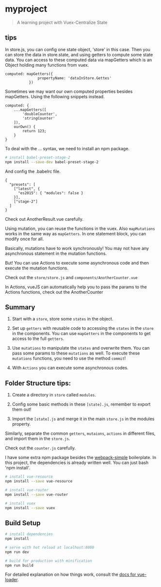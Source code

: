 # myproject

> A learning project with Vuex-Centralize State

## tips

In store.js, you can config one state object, 'store' in this case.
Then you can store the data in store.state, and using getters to compute some state data.
You can access to these computed data via mapGetters which is an Object holding many functions from vuex.

    computed: mapGetters({
                   propertyName: 'dataInStore.Gettes'
               })
    
Sometimes we may want our own computed properties besides mapGetters. Using the following snippets instead.
    
    computed: {
        ...mapGetters([
            'doubleCounter',
            'stringCounter'
        ]),
        ourOwn() {
            return 123;
        }
    }

To deal with the ... syntax, we need to install an npm package.
 
 ``` bash
 # install babel-preset-stage-2
 npm install --save-dev babel-preset-stage-2
 ``` 
 
And config the .babelrc file.
 
    {
      "presets": [
        ["latest", {
          "es2015": { "modules": false }
        }],
        ["stage-2"]
      ]
    }

 
Check out AnotherResult.vue carefully.

Using mutation, you can reuse the functions in the vuex. Also `mapMutations` works in the same way as `mapGetters`. In one statement block, you can modify once for all.

Basically, mutations have to work synchronously! You may not have any asynchronous statement in the mutation functions. 

But! You can use Actions to execute some asynchronous code and then execute the mutation functions.

Check out the `store/store.js` and `components/AnotherCounter.vue`

In Actions, vueJS can automatically help you to pass the params to the Actions functions, check out the AnotherCounter 

## Summary

1. Start with a `store`, store some `states` in the object.

1. Set up `getters` with reusable code to accessing the `states` in the `store` in the components. You can use `mapGetters` in the components to get access to the full `getters`.

1.  Use `mutations` to manipulate the `states` and overwrite them. You can pass some params to these `mutations` as well. To execute these `mutations` functions, you need to use the method `commit`!

1.  With `Actions` you can execute some asynchronous codes.

## Folder Structure tips:

1.  Create a directory in `store` called `modules`.

1.  Config some basic methods in these `[state].js`, remember to export them out!

1.  Import the `[state].js` and merge it in the main `store.js` in the modules property.

Similarly, separate the common `getters`, `mutaions`, `actions` in different files, and import them in the `store.js`.

Check out the `counter.js` carefully.


I have some extra npm package besides the [webpack-simple](https://github.com/vuejs-templates/webpack-simple) boilerplate. In this project, the dependencies is already written well. You can just bash 'npm install'.

``` bash
# install vue-resource
npm install --save vue-resource

# install vue-router
mpm install --save vue-router

# install vuex
npm install --save vuex
``` 

## Build Setup

``` bash
# install dependencies
npm install

# serve with hot reload at localhost:8080
npm run dev

# build for production with minification
npm run build
```

For detailed explanation on how things work, consult the [docs for vue-loader](http://vuejs.github.io/vue-loader).
